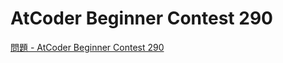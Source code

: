 AtCoder Beginner Contest 290
===

[問題 - AtCoder Beginner Contest 290](https://atcoder.jp/contests/abc290/tasks)